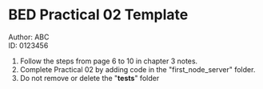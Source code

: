 # BED Practical 02 Template

Author: ABC  
ID: 0123456  
  
1. Follow the steps from page 6 to 10 in chapter 3 notes.  
2. Complete Practical 02 by adding code in the "first_node_server" folder.   
3. Do not remove or delete the "__tests__" folder  
